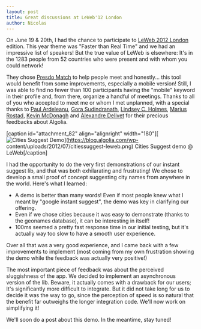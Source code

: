 ```yaml
---
layout: post
title: Great discussions at LeWeb'12 London
author: Nicolas
---
```


On June 19 & 20th, I had the chance to participate to [LeWeb 2012
London][1] edition. This year theme was "Faster than
Real Time" and we had an impressive list of speakers! But the true value of
LeWeb is elsewhere: It's in the 1283 people from 52 countries who were present
and with whom you could network!

They chose [Presdo Match][2] to help people meet and
honestly... this tool would benefit from some improvements, especially a
mobile version! Still, I was able to find no fewer than 100 participants
having the "mobile" keyword in their profile and, from there, organize a
handful of meetings. Thanks to all of you who accepted to meet me or whom I
met unplanned, with a special thanks to [Paul Ardeleanu][3],
[Gora Sudindranath][4], [Lindsey C.
Holmes][5], [Marius
Rostad][6], [Kevin
McDonagh][7] and [Alexandre
Delivet][8] for their precious feedbacks about
Algolia.

[caption id="attachment_82" align="alignright" width="180"][![Cities Suggest
Demo][9]](https://blog.algolia.com/wp-
content/uploads/2012/07/citiessuggest-leweb.png) Cities Suggest demo @
LeWeb[/caption]

I had the opportunity to do the very first demonstrations of our instant
suggest lib, and that was both exhilarating and frustrating! We chose to
develop a small proof of concept suggesting city names from anywhere in the
world. Here's what I learned:

  * A demo is better than many words! Even if most people knew what I meant by "google instant suggest", the demo was key in clarifying our offering.
  * Even if we chose cities because it was easy to demonstrate (thanks to the geonames database), it can be interesting in itself!
  * 100ms seemed a pretty fast response time in our initial testing, but it's actually way too slow to have a smooth user experience.

Over all that was a very good experience, and I came back with a few
improvements to implement (most coming from my own frustration showing the
demo while the feedback was actually very positive!)

The most important piece of feedback was about the perceived sluggishness of
the app. We decided to implement an asynchronous version of the lib. Beware,
it actually comes with a drawback for our users; It's significantly more
difficult to integrate. But it did not take long for us to decide it was the
way to go, since the perception of speed is so natural that the benefit far
outweighs the longer integration code. We'll now work on simplifying it!

We'll soon do a post about this demo. In the meantime, stay tuned!


[1]: http://london.leweb.co/
[2]: http://match.presdo.com/
[3]: http://hello24.com/
[4]: http://www.linkedin.com/in/goras
[5]: http://twitter.com/lindseycholmes
[6]: https://twitter.com/#!/portart
[7]: https://twitter.com/#!/kevinmcdonagh
[8]: http://www.alexdelivet.com/
[9]: /assets/citiessuggest-leweb-180x300.png
